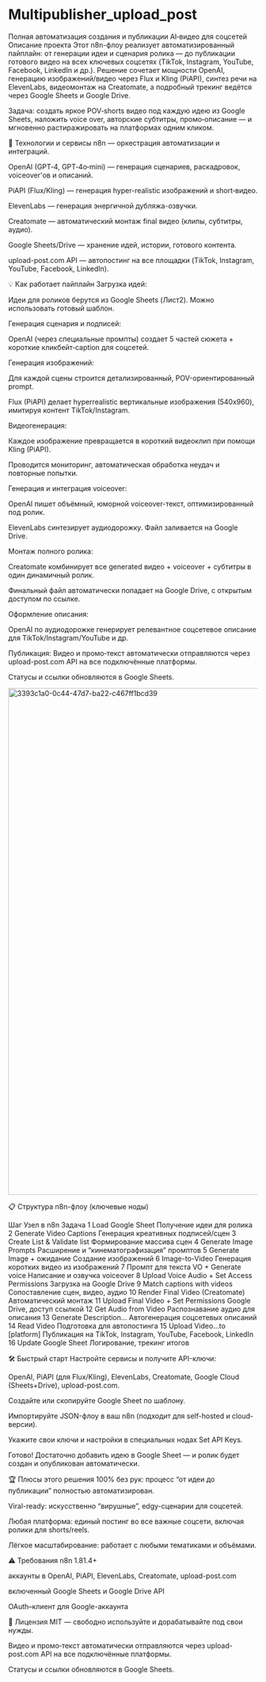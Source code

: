# Multipublisher_upload_post

Полная автоматизация создания и публикации AI‑видео для соцсетей
Описание проекта
Этот n8n-флоу реализует автоматизированный пайплайн: от генерации идеи и сценария ролика — до публикации готового видео на всех ключевых соцсетях (TikTok, Instagram, YouTube, Facebook, LinkedIn и др.). Решение сочетает мощности OpenAI, генерацию изображений/видео через Flux и Kling (PiAPI), синтез речи на ElevenLabs, видеомонтаж на Creatomate, а подробный трекинг ведётся через Google Sheets и Google Drive.

Задача: создать яркое POV‑shorts видео под каждую идею из Google Sheets, наложить voice over, авторские субтитры, промо‑описание — и мгновенно растиражировать на платформах одним кликом.

🧩 Технологии и сервисы
n8n — оркестрация автоматизации и интеграций.

OpenAI (GPT‑4, GPT‑4o‑mini) — генерация сценариев, раскадровок, voiceover'ов и описаний.

PiAPI (Flux/Kling) — генерация hyper-realistic изображений и short‑видео.

ElevenLabs — генерация энергичной дубляжа-озвучки.

Creatomate — автоматический монтаж final видео (клипы, субтитры, аудио).

Google Sheets/Drive — хранение идей, истории, готового контента.

upload-post.com API — автопостинг на все площадки (TikTok, Instagram, YouTube, Facebook, LinkedIn).

💡 Как работает пайплайн
Загрузка идей:

Идеи для роликов берутся из Google Sheets (Лист2). Можно использовать готовый шаблон.

Генерация сценария и подписей:

OpenAI (через специальные промпты) создает 5 частей сюжета + короткие кликбейт‑caption для соцсетей.

Генерация изображений:

Для каждой сцены строится детализированный, POV-ориентированный prompt.

Flux (PiAPI) делает hyperrealistic вертикальные изображения (540x960), имитируя контент TikTok/Instagram.

Видеогенерация:

Каждое изображение превращается в короткий видеоклип при помощи Kling (PiAPI).

Проводится мониторинг, автоматическая обработка неудач и повторные попытки.

Генерация и интеграция voiceover:

OpenAI пишет объёмный, юморной voiceover-текст, оптимизированный под ролик.

ElevenLabs синтезирует аудиодорожку. Файл заливается на Google Drive.

Монтаж полного ролика:

Creatomate комбинирует все generated видео + voiceover + субтитры в один динамичный ролик.

Финальный файл автоматически попадает на Google Drive, с открытым доступом по ссылке.

Оформление описания:

OpenAI по аудиодорожке генерирует релевантное соцсетевое описание для TikTok/Instagram/YouTube и др.

Публикация:
Видео и промо‑текст автоматически отправляются через upload-post.com API на все подключённые платформы.

Статусы и ссылки обновляются в Google Sheets.


<img width="1536" height="1024" alt="3393c1a0-0c44-47d7-ba22-c467ff1bcd39" src="https://github.com/user-attachments/assets/f921a9e5-a7b8-481b-ab47-b1296ede116e" />

📋 Структура n8n-флоу (ключевые ноды)

Шаг	Узел в n8n	Задача
1	Load Google Sheet	Получение идеи для ролика
2	Generate Video Captions	Генерация креативных подписей/сцен
3	Create List & Validate list	Формирование массива сцен
4	Generate Image Prompts	Расширение и “кинематографизация” промптов
5	Generate Image + ожидание	Создание изображений
6	Image-to-Video	Генерация коротких видео из изображений
7	Промпт для текста VO + Generate voice	Написание и озвучка voiceover
8	Upload Voice Audio + Set Access Permissions	Загрузка на Google Drive
9	Match captions with videos	Сопоставление сцен, видео, аудио
10	Render Final Video (Creatomate)	Автоматический монтаж
11	Upload Final Video + Set Permissions	Google Drive, доступ ссылкой
12	Get Audio from Video	Распознавание аудио для описания
13	Generate Description...	Автогенерация соцсетевых описаний
14	Read Video	Подготовка для автопостинга
15	Upload Video...to [platform]	Публикация на TikTok, Instagram, YouTube, Facebook, LinkedIn
16	Update Google Sheet	Логирование, трекинг итогов

🛠️ Быстрый старт
Настройте сервисы и получите API-ключи:

OpenAI, PiAPI (для Flux/Kling), ElevenLabs, Creatomate, Google Cloud (Sheets+Drive), upload-post.com.

Создайте или скопируйте Google Sheet по шаблону.

Импортируйте JSON-флоу в ваш n8n (подходит для self-hosted и cloud-версии).

Укажите свои ключи и настройки в специальных нодах Set API Keys.

Готово! Достаточно добавить идею в Google Sheet — и ролик будет создан и опубликован автоматически.

🏆 Плюсы этого решения
100% без рук: процесс “от идеи до публикации” полностью автоматизирован.

Viral-ready: искусственно “вирушные”, edgy-сценарии для соцсетей.

Любая платформа: единый постинг во все важные соцсети, включая ролики для shorts/reels.

Лёгкое масштабирование: работает с любыми тематиками и объёмами.

⚠️ Требования
n8n 1.81.4+

аккаунты в OpenAI, PiAPI, ElevenLabs, Creatomate, upload-post.com

включенный Google Sheets и Google Drive API

OAuth–клиент для Google-аккаунта

📜 Лицензия
MIT — свободно используйте и дорабатывайте под свои нужды.



Видео и промо‑текст автоматически отправляются через upload-post.com API на все подключённые платформы.

Статусы и ссылки обновляются в Google Sheets.
